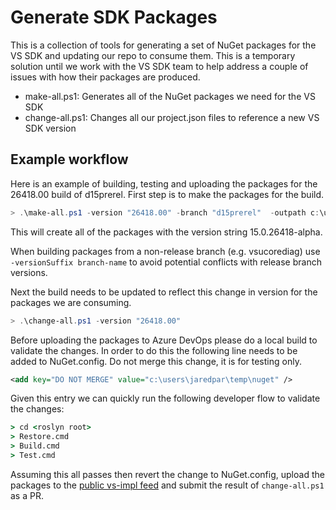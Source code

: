 # Generate SDK Packages

This is a collection of tools for generating a set of NuGet packages for the VS SDK and updating our repo to consume 
them.  This is a temporary solution until we work with the VS SDK team to help address a couple of issues with how their 
packages are produced.

- make-all.ps1: Generates all of the NuGet packages we need for the VS SDK
- change-all.ps1: Changes all our project.json files to reference a new VS SDK version 

## Example workflow

Here is an example of building, testing and uploading the packages for the 26418.00 build of d15prerel.  First step is 
to make the packages for the build.

``` powershell 
> .\make-all.ps1 -version "26418.00" -branch "d15prerel"  -outpath c:\users\jaredpar\temp\nuget
```

This will create all of the packages with the version string 15.0.26418-alpha.

When building packages from a non-release branch (e.g. vsucorediag) use ```-versionSuffix branch-name``` to avoid potential 
conflicts with release branch versions.

Next the build needs to be updated to reflect this change in version for the packages we are consuming. 

``` powershell
> .\change-all.ps1 -version "26418.00" 
```

Before uploading the packages to Azure DevOps please do a local build to validate the changes.  In order to do this the 
following line needs to be added to NuGet.config.  Do not merge this change, it is for testing only.  

``` xml
<add key="DO NOT MERGE" value="c:\users\jaredpar\temp\nuget" />
```

Given this entry we can quickly run the following developer flow to validate the changes:

``` cmd
> cd <roslyn root>
> Restore.cmd
> Build.cmd
> Test.cmd
```

Assuming this all passes then revert the change to NuGet.config, upload the packages to the [public vs-impl feed](https://dev.azure.com/azure-public/vside/_packaging?_a=feed&feed=vs-impl) 
and submit the result of `change-all.ps1` as a PR. 





